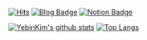 
<!--
**leeseulbi0724/leeseulbi0724** is a ✨ _special_ ✨ repository because its `README.md` (this file) appears on your GitHub profile.

Here are some ideas to get you started:

- 🔭 I’m currently working on ...
- 🌱 I’m currently learning ...
- 👯 I’m looking to collaborate on ...
- 🤔 I’m looking for help with ...
- 💬 Ask me about ...
- 📫 How to reach me: ...
- 😄 Pronouns: ...
- ⚡ Fun fact: ...
-->

[![Hits](https://hits.seeyoufarm.com/api/count/incr/badge.svg?url=https%3A%2F%2Fgithub.com%2Fleeseulbi0724&count_bg=%23EDDB83&title_bg=%23F7A7B7&icon=smugmug.svg&icon_color=%23E7E7E7&title=WELOCME&edge_flat=false)](https://hits.seeyoufarm.com)
[![Blog Badge](https://img.shields.io/badge/-Blog-F7A7B7?logo=Undertale&logoColor=white&link=https://lee0724.tistory.com)](https://developer0724.tistory.com)
[![Notion Badge](https://img.shields.io/badge/-Notion-F7A7B7?logo=notion&logoColor=fff&link=https://www.notion.so/997bd7388b6a460cbb7c3ceb911eb2ae)](https://www.notion.so/997bd7388b6a460cbb7c3ceb911eb2ae)

[![YebinKim's github stats](https://github-readme-stats.vercel.app/api?username=leeseulbi0724&count_private=true&custom_title=Seulbi's&nbsp;github&nbsp;&bg_color=110,F7A7B7,EDDB83&title_color=fff&text_color=fff)](https://github.com/anuraghazra/github-readme-stats)
[![Top Langs](https://github-readme-stats.vercel.app/api/top-langs/?username=leeseulbi0724&layout=compact&custom_title=My&nbsp;Language&nbsp;&bg_color=30,F7A7B7,EDDB83&title_color=fff&text_color=fff)](https://github.com/anuraghazra/github-readme-stats)
